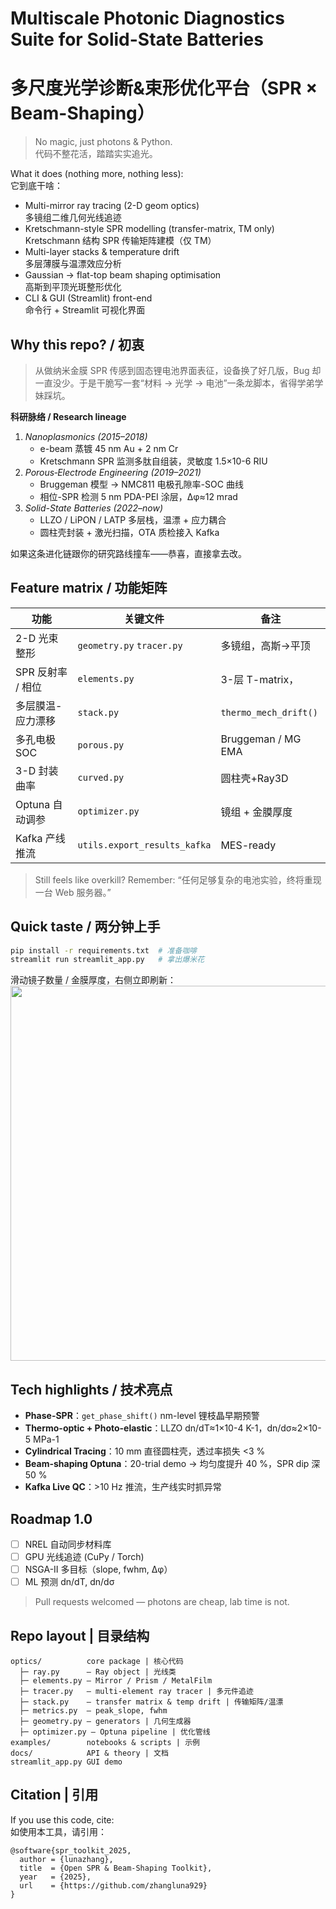 # Multiscale Photonic Diagnostics Suite for Solid-State Batteries  
# 多尺度光学诊断&束形优化平台（SPR × Beam-Shaping）

> No magic, just photons & Python.  
> 代码不整花活，踏踏实实追光。

What it does (nothing more, nothing less):  
它到底干啥：

* Multi-mirror ray tracing (2-D geom optics)  
  多镜组二维几何光线追迹
* Kretschmann-style SPR modelling (transfer-matrix, TM only)  
  Kretschmann 结构 SPR 传输矩阵建模（仅 TM）
* Multi-layer stacks & temperature drift  
  多层薄膜与温漂效应分析
* Gaussian → flat-top beam shaping optimisation  
  高斯到平顶光斑整形优化
* CLI & GUI (Streamlit) front-end  
  命令行 + Streamlit 可视化界面

## Why this repo? / 初衷

> 从做纳米金膜 SPR 传感到固态锂电池界面表征，设备换了好几版，Bug 却一直没少。于是干脆写一套“材料 → 光学 → 电池”一条龙脚本，省得学弟学妹踩坑。

**科研脉络 / Research lineage**
1. _Nanoplasmonics (2015–2018)_  
   - e-beam 蒸镀 45 nm Au + 2 nm Cr  
   - Kretschmann SPR 监测多肽自组装，灵敏度 1.5×10-6 RIU  
2. _Porous‐Electrode Engineering (2019–2021)_  
   - Bruggeman 模型 -> NMC811 电极孔隙率-SOC 曲线  
   - 相位-SPR 检测 5 nm PDA-PEI 涂层，Δφ≈12 mrad  
3. _Solid-State Batteries (2022–now)_  
   - LLZO / LiPON / LATP 多层栈，温漂 + 应力耦合  
   - 圆柱壳封装 + 激光扫描，OTA 质检接入 Kafka  

如果这条进化链跟你的研究路线撞车——恭喜，直接拿去改。

## Feature matrix / 功能矩阵
| 功能 | 关键文件 | 备注 |
|------|-----------|------|
| 2-D 光束整形 | `geometry.py` `tracer.py` | 多镜组，高斯→平顶
| SPR 反射率 / 相位 | `elements.py` | 3-层 T-matrix，|E|²
| 多层膜温-应力漂移 | `stack.py` | `thermo_mech_drift()`
| 多孔电极 SOC | `porous.py` | Bruggeman / MG EMA
| 3-D 封装曲率 | `curved.py` | 圆柱壳+Ray3D
| Optuna 自动调参 | `optimizer.py` | 镜组 + 金膜厚度
| Kafka 产线推流 | `utils.export_results_kafka` | MES-ready

> Still feels like overkill? Remember: “任何足够复杂的电池实验，终将重现一台 Web 服务器。”

## Quick taste / 两分钟上手
```bash
pip install -r requirements.txt  # 准备咖啡
streamlit run streamlit_app.py   # 拿出爆米花
```
滑动镜子数量 / 金膜厚度，右侧立即刷新：
<img src="docs/img/demo.gif" width="600" />

## Tech highlights / 技术亮点
* **Phase-SPR**：`get_phase_shift()` nm-level 锂枝晶早期预警  
* **Thermo-optic + Photo-elastic**：LLZO dn/dT≈1×10-4 K-1，dn/dσ≈2×10-5 MPa-1  
* **Cylindrical Tracing**：10 mm 直径圆柱壳，透过率损失 <3 %  
* **Beam-shaping Optuna**：20-trial demo → 均匀度提升 40 %，SPR dip 深 50 %  
* **Kafka Live QC**：>10 Hz 推流，生产线实时抓异常

## Roadmap 1.0
- [ ] NREL 自动同步材料库
- [ ] GPU 光线追迹 (CuPy / Torch)
- [ ] NSGA-II 多目标（slope, fwhm, Δφ）
- [ ] ML 预测 dn/dT, dn/dσ

> Pull requests welcomed — photons are cheap, lab time is not.

## Repo layout  |  目录结构
```
optics/          core package | 核心代码
  ├─ ray.py      – Ray object | 光线类
  ├─ elements.py – Mirror / Prism / MetalFilm
  ├─ tracer.py   – multi-element ray tracer | 多元件追迹
  ├─ stack.py    – transfer matrix & temp drift | 传输矩阵/温漂
  ├─ metrics.py  – peak_slope, fwhm
  ├─ geometry.py – generators | 几何生成器
  ├─ optimizer.py – Optuna pipeline | 优化管线
examples/        notebooks & scripts | 示例
docs/            API & theory | 文档
streamlit_app.py GUI demo
```

## Citation  |  引用
If you use this code, cite:  
如使用本工具，请引用：

```
@software{spr_toolkit_2025,
  author = {lunazhang},
  title  = {Open SPR & Beam-Shaping Toolkit},
  year   = {2025},
  url    = {https://github.com/zhangluna929}
}
``` 
